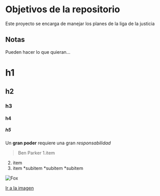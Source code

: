 # Objetivos de la repositorio

Este proyecto se encarga de manejar los planes de la liga de la justicia


## Notas
Pueden hacer lo que quieran...

# h1
## h2
### h3
#### h4
##### h5

Un **gran poder** requiere una gran *responsabilidad*
> Ben Parker
1.item
2. item
3. item
  *subitem
  *subitem
  *subitem

![Fox](https://i.pinimg.com/564x/ca/0b/b9/ca0bb93d45842551249326f6ab4014c8.jpg)

[Ir a la imagen](https://i.pinimg.com/564x/ca/0b/b9/ca0bb93d45842551249326f6ab4014c8.jpg)
